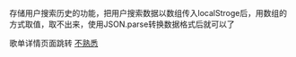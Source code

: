 存储用户搜索历史的功能，把用户搜索数据以数组传入localStroge后，用数组的方式取值，取不出来，使用JSON.parse转换数据格式后就可以了


歌单详情页面跳转
<a href="page2.html?id=${value.id}&?pic=${value.picUrl}"> 不熟悉